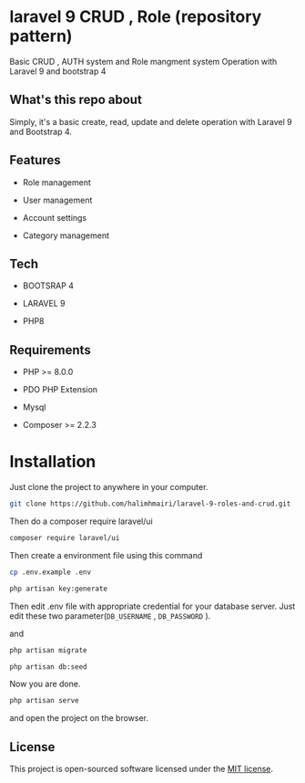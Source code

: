 
# laravel 9 CRUD , Role (repository pattern)

Basic CRUD , AUTH system and Role mangment system Operation with Laravel 9 and bootstrap 4


## What's this repo about

Simply, it's a basic create, read, update and delete operation with Laravel 9 and Bootstrap 4. 

## Features

- Role management

- User management

- Account settings 

- Category management

## Tech

- BOOTSRAP 4

- LARAVEL 9

- PHP8


## Requirements

- PHP >= 8.0.0

- PDO PHP Extension

- Mysql 

- Composer >= 2.2.3


# Installation
Just clone the project to anywhere in your computer.
```bash
git clone https://github.com/halimhmairi/laravel-9-roles-and-crud.git
``` 

Then do a composer require laravel/ui

```bash
composer require laravel/ui
``` 

Then create a environment file using this command

```bash
cp .env.example .env
``` 

```bash
php artisan key:generate
``` 

Then edit .env file with appropriate credential for your database server. Just edit these two parameter(```DB_USERNAME``` , ```DB_PASSWORD``` ).

and

```bash 
php artisan migrate
``` 

```bash
php artisan db:seed 
``` 

Now you are done.

```bash
php artisan serve
``` 
and open the project on the browser.
## License

This project is open-sourced software licensed under the [MIT license](https://opensource.org/licenses/MIT).
